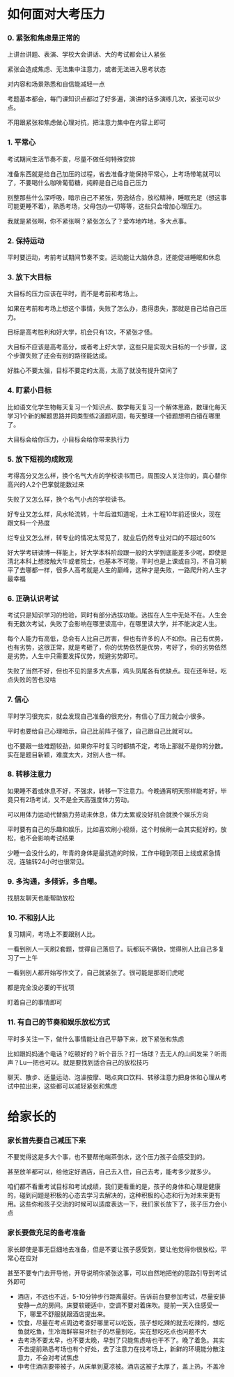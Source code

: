 # 如何面对大考压力

### 0. 紧张和焦虑是正常的

上讲台讲题、表演、学校大会讲话、大的考试都会让人紧张

紧张会造成焦虑、无法集中注意力，或者无法进入思考状态

对内容和场景熟悉和自信能减轻一点

考题基本都会，每门课知识点都过了好多遍，演讲的话多演练几次，紧张可以少点。

不用跟紧张和焦虑做心理对抗，把注意力集中在内容上即可

### 1. 平常心

考试期间生活节奏不变，尽量不做任何特殊安排

准备东西就是给自己加压的过程，省去准备才能保持平常心，上考场带笔就可以了，不要喝什么咖啡葡萄糖，纯粹是自己给自己压力

别整那些什么深呼吸，暗示自己不紧张，劳逸结合，放松精神，睡眠充足（想这事可能更睡不着），熟悉考场，父母包办一切等等，这些只会增加心理压力。

我就是紧张啊，你不紧张啊？紧张怎么了？爱咋地咋地，多大点事。

### 2. 保持运动

平时要运动，考前考试期间节奏不变。运动能让大脑休息，还能促进睡眠和休息

### 3. 放下大目标

大目标的压力应该在平时，而不是考前和考场上。

如果在考前和考场上想这个事情，失败了怎么办，患得患失，那就是自己给自己压力。

目标是高考胜利和好大学，机会只有1次，不紧张才怪。

大目标不应该是高考高分，或者考上好大学，这些只是实现大目标的一个步骤，这个步骤失败了还会有别的路径能达成。

好胜心不要太强，目标不要定的太高，太高了就没有提升空间了

### 4. 盯紧小目标

比如语文化学生物每天复习一个知识点、数学每天复习一个解体思路，数理化每天学习1个新的解题思路并同类型练2道题巩固，每天整理一个错题想明白错在哪里了。

大目标会给你压力，小目标会给你带来执行力

### 5. 放下短视的成败观

考得高分又怎么样，换个名气大点的学校读书而已，周围没人关注你的，真心替你高兴的人2个巴掌就能数过来

失败了又怎么样，换个名气小点的学校读书。

好专业又怎么样，风水轮流转，十年后谁知道呢，土木工程10年前还很火，现在跟文科一个热度

烂专业又怎么样，转专业的情况太常见了，就业后仍然专业对口的不超过60%

好大学考研读博一样能上，好大学本科阶段跟一般的大学到底能差多少呢，即使是清北本科上想接触大牛或者院士，也基本不可能，平时也是上课或自习，不自习躺平了去哪都一样，很多人高考就是人生的巅峰，这种才是失败，一路爬升的人生才最幸福

### 6. 正确认识考试

考试只是知识学习的检验，同时有部分选拔功能。选拔在人生中无处不在。人生会有无数次考试，失败了会影响在哪里读高中，在哪里读大学，并不能决定人生。

每个人能力有高低，总会有人比自己厉害，但也有许多的人不如你。自己有优势，也有劣势，这很正常，就是考砸了，你的优势依然是优势，考好了，你的劣势依然是劣势。人生中只需要发挥优势，规避劣势即可。

失败了当然不好，但也不见的是多大点事，鸡头凤尾各有优缺点。现在还年轻，吃点失败的苦也没啥

### 7. 信心

平时学习很充实，就会发现自己准备的很充分，有信心了压力就会小很多。

平时也要给自己心理暗示，自己比前阵子强了，自己跟自己比就可以。

也不要跟一些难题较劲，如果你平时复习时都搞不定，考场上那就不是你的分数。实在是题目新颖，难度太大，对别人也一样。

### 8. 转移注意力

如果睡不着或休息不好，不强求，转移一下注意力。今晚通宵明天照样能考好，毕竟只有2场考试，又不是全天高强度体力劳动。

可以用体力运动代替脑力劳动来休息，体力太累或没好机会就换个娱乐方向

平时要有自己的乐趣和娱乐，比如喜欢刷小视频，这个时候刷一会其实挺好的，放松，也不会影响考试结果

少睡一会没什么的，年青的身体是最抗造的时候，工作中碰到项目上线或紧急情况，连轴转24小时也很常见。

### 9. 多沟通，多倾诉，多自嘲。

找朋友聊天也能帮助放松

### 10. 不和别人比

复习期间，考场上不要跟别人比。

一看到别人一天刷2套题，觉得自己落后了。玩都玩不痛快，觉得别人比自己多复习了一上午

一看到别人都开始写作文了，自己就紧张了。很可能是那哥们虎呢

都是完全没必要的干扰项

盯着自己的事情即可

### 11. 有自己的节奏和娱乐放松方式

平时多关注一下，做什么事情能让自己平静下来，放下紧张和焦虑

比如跟妈妈通个电话？吃顿好的？听个音乐？打一场球？去无人的山间发呆？听雨声？Lu一把也可以。就是要找到适合自己的放松技巧

聊天、散步、适量运动、泡澡按摩、喝点爽口饮料、转移注意力把身体和心理从考试中拉出来，这些都可以减轻紧张和焦虑

# 给家长的

### 家长首先要自己减压下来

不要觉得这是多大个事，也不要帮他端茶倒水，这个压力孩子会感受到的。

甚至放羊都可以，给他定好酒店，自己去入住，自己去考，能考多少就多少。

咱们都不看重考试目标和考试成绩，我们更看重的是，孩子的身体和心理是健康的，碰到问题是积极的心态去学习去解决的，这种积极的心态和行为对未来更有用。这些你和孩子交流的时候可以适度表达一下，我们家长放下了，孩子压力会小点

### 家长要做充足的备考准备

家长即使是事无巨细地去准备，但是不要让孩子感受到，要让他觉得你很放松，平常心在应对

甚至不要专门去开导他，开导说明你紧张这事，可以自然地把他的思路引导到考试外即可

- 酒店，不远也不近，5-10分钟步行距离最好。告诉前台要参加考试，尽量安排安静一点的房间。床要软硬适中，空调不要对着床吹。提前一天入住感受一下，哪里不舒服就跟酒店提出来。
- 饮食，尽量在考点周边考查好哪里可以吃饭，孩子想吃辣的就去吃辣的，想吃鱼就吃鱼，生冷海鲜容易坏肚子的尽量别吃，实在想吃吃点也问题不大
- 去考场不要太早，也不要太晚，早到了只能焦虑啥也干不了。晚了着急。其实不去提前熟悉考场也有个好处，去了注意力在找考场上，新鲜的环境能分散注意力，不会对考试焦虑
- 中考住酒店要带被子，从床单到夏凉被。酒店这被子太厚了，盖上热，不盖冷
